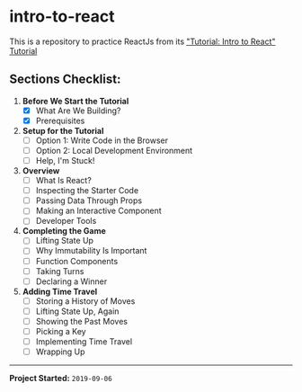 # intro-to-react

This is a repository to practice ReactJs from its ["Tutorial: Intro to React" Tutorial](https://reactjs.org/tutorial/tutorial.html)

## Sections Checklist:
1. **Before We Start the Tutorial**
    - [X] What Are We Building?
    - [X] Prerequisites
2. **Setup for the Tutorial**
    - [ ] Option 1: Write Code in the Browser
    - [ ] Option 2: Local Development Environment
    - [ ] Help, I'm Stuck!
3. **Overview**
    - [ ] What Is React?
    - [ ] Inspecting the Starter Code
    - [ ] Passing Data Through Props
    - [ ] Making an Interactive Component
    - [ ] Developer Tools
4. **Completing the Game**
    - [ ] Lifting State Up
    - [ ] Why Immutability Is Important
    - [ ] Function Components
    - [ ] Taking Turns
    - [ ] Declaring a Winner
5. **Adding Time Travel**
    - [ ] Storing a History of Moves
    - [ ] Lifting State Up, Again
    - [ ] Showing the Past Moves
    - [ ] Picking a Key
    - [ ] Implementing Time Travel
    - [ ] Wrapping Up

---
**Project Started:** `2019-09-06`
